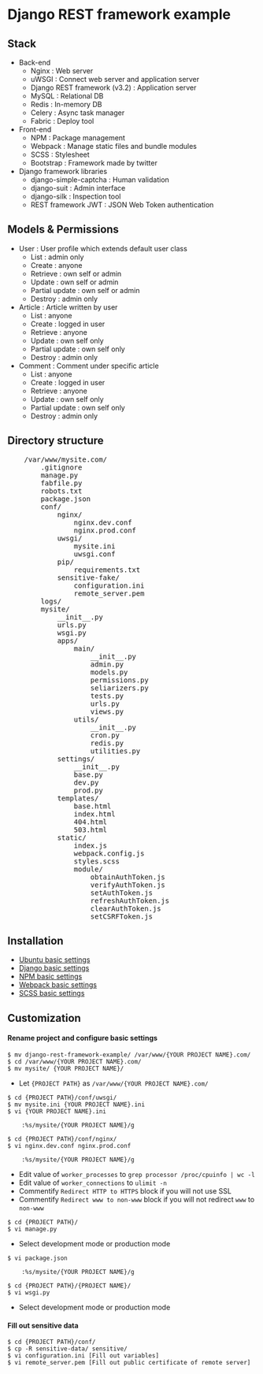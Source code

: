 # Django REST framework example

## Stack

- Back-end
	- Nginx : Web server
	- uWSGI : Connect web server and application server
	- Django REST framework (v3.2) : Application server
	- MySQL : Relational DB
	- Redis : In-memory DB
	- Celery : Async task manager
	- Fabric : Deploy tool
- Front-end
	- NPM : Package management
	- Webpack : Manage static files and bundle modules
	- SCSS : Stylesheet
	- Bootstrap : Framework made by twitter
- Django framework libraries
	- django-simple-captcha : Human validation
	- django-suit : Admin interface
	- django-silk : Inspection tool 
	- REST framework JWT : JSON Web Token authentication


## Models & Permissions

- User : User profile which extends default user class
	- List : admin only
	- Create : anyone
	- Retrieve : own self or admin
	- Update : own self or admin
	- Partial update : own self or admin
	- Destroy : admin only
- Article : Article written by user 
	- List : anyone
	- Create : logged in user
	- Retrieve : anyone
	- Update : own self only
	- Partial update : own self only
	- Destroy : admin only
- Comment : Comment under specific article
	- List : anyone
	- Create : logged in user
	- Retrieve : anyone
	- Update : own self only
	- Partial update : own self only
	- Destroy : admin only


## Directory structure
	
<pre>
	/var/www/mysite.com/
		.gitignore
		manage.py
		fabfile.py
		robots.txt
		package.json
		conf/
			nginx/
				nginx.dev.conf
				nginx.prod.conf
			uwsgi/
				mysite.ini
				uwsgi.conf
			pip/
				requirements.txt
			sensitive-fake/
				configuration.ini
				remote_server.pem
		logs/
		mysite/
			__init__.py
			urls.py
			wsgi.py
			apps/
				main/
					__init__.py
					admin.py
					models.py
					permissions.py
					seliarizers.py
					tests.py
					urls.py
					views.py
				utils/
					__init__.py
					cron.py
					redis.py
					utilities.py
			settings/
				__init__.py
				base.py
				dev.py
				prod.py
			templates/
				base.html
				index.html
				404.html
				503.html
			static/
				index.js
				webpack.config.js
				styles.scss
				module/
					obtainAuthToken.js
					verifyAuthToken.js
					setAuthToken.js
					refreshAuthToken.js
					clearAuthToken.js
					setCSRFToken.js
</pre>


## Installation

- <a href="https://github.com/ukjin1192/web-stack-wiki-and-snippets/tree/master/ubuntu-basic-settings" target="_blank">Ubuntu basic settings</a>
- <a href="https://github.com/ukjin1192/web-stack-wiki-and-snippets/tree/master/django-basic-settings" target="_blank">Django basic settings</a>
- <a href="https://github.com/ukjin1192/web-stack-wiki-and-snippets/blob/master/utilities-wiki-and-snippets/manage-package-with-npm.md" target="_blank">NPM basic settings</a>
- <a href="https://github.com/ukjin1192/web-stack-wiki-and-snippets/blob/master/utilities-wiki-and-snippets/use-webpack-as-module-bundler.md" target="_blank">Webpack basic settings</a>
- <a href="https://github.com/ukjin1192/web-stack-wiki-and-snippets/blob/master/utilities-wiki-and-snippets/use-sass-for-stylesheet.md" target="_blank">SCSS basic settings</a>


## Customization

#### Rename project and configure basic settings

~~~~
$ mv django-rest-framework-example/ /var/www/{YOUR PROJECT NAME}.com/
$ cd /var/www/{YOUR PROJECT NAME}.com/
$ mv mysite/ {YOUR PROJECT NAME}/
~~~~

- Let `{PROJECT PATH}` as `/var/www/{YOUR PROJECT NAME}.com/`

~~~~
$ cd {PROJECT PATH}/conf/uwsgi/
$ mv mysite.ini {YOUR PROJECT NAME}.ini
$ vi {YOUR PROJECT NAME}.ini

	:%s/mysite/{YOUR PROJECT NAME}/g

$ cd {PROJECT PATH}/conf/nginx/
$ vi nginx.dev.conf nginx.prod.conf

	:%s/mysite/{YOUR PROJECT NAME}/g
~~~~

-	Edit value of `worker_processes` to `grep processor /proc/cpuinfo | wc -l`
-	Edit value of `worker_connections` to `ulimit -n`
-	Commentify `Redirect HTTP to HTTPS` block if you will not use SSL
-	Commentify `Redirect www to non-www` block if you will not redirect `www` to `non-www`

~~~~
$ cd {PROJECT PATH}/
$ vi manage.py
~~~~

- Select development mode or production mode

~~~~
$ vi package.json

	:%s/mysite/{YOUR PROJECT NAME}/g
~~~~

~~~~
$ cd {PROJECT PATH}/{PROJECT NAME}/
$ vi wsgi.py
~~~~

- Select development mode or production mode

#### Fill out sensitive data

~~~~
$ cd {PROJECT PATH}/conf/
$ cp -R sensitive-data/ sensitive/
$ vi configuration.ini [Fill out variables]
$ vi remote_server.pem [Fill out public certificate of remote server]
~~~~
